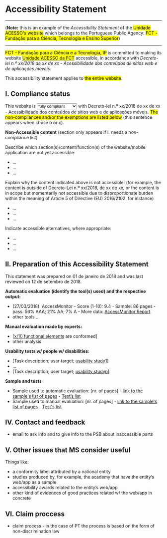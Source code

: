# Accessibility Statement 

***

(<strong>Note:</strong> this is an example of the <em>Accessibility Statement</em> of the <mark>Unidade ACESSO's website</mark> which belongs to the Portuguese Public Agency: <mark>FCT - Fundação para a Ciência, Tecnologia e Ensino Superior</mark>)

***

<mark><span id="site-owner">FCT - Fundação para a Ciência e a Tecnologia, IP</span></mark> is committed to making its website <mark><a href="http://www.acessibilidade.gov.pt" id="site-url"><span id="site-name">Unidade ACESSO da FCT</span></a></mark> accessible, in accordance with <em lang="pt-PT">Decreto-lei n.º xx/2018 de xx de xx - Acessibilidade dos conteúdos de sítios web e de aplicações móveis</em>.

This accessibility statement applies to <mark><span id="statement-scope">the entire website</span></mark>.

## I. Compliance status

This website is <mark><span id="status-compliance"><select name="status-compliance"><option value="">fully compliant</option><option value="">partially compliant</option><option value="">not compliant</option></select></span></mark> with Decreto-lei n.º xx/2018 de xx de xx - Acessibilidade dos conteúdos de sítios web e de aplicações móveis. <mark>The non-compliances and/or the exemptions are listed below</mark> (this sentence appears when chose b or c).

**Non-Accessible content** (section only appears if I. needs a non-compliance list)

Describe which section(s)/content/function(s) of the website/mobile application are not yet accessible:

<ul>
 <li id="status-no-compliant-which-1">...</li>
 <li id="status-no-compliant-which-2">...</li>
 <li id="status-no-compliant-which-n">...</li>
</ul>

Explain why the content indicated above is not accessible: (for example, the content is outside of Decreto-Lei n.º xx/2018, de xx de xx,  or the content is in scope but momentarily not accessible due to disproportionate burden within the meaning of Article 5 of Directive (EU) 2016/2102, for instance)

<ul>
 <li id="status-no-compliant-why-1">...</li>
 <li id="status-no-compliant-why-2">...</li>
 <li id="status-no-compliant-why-n">...</li>
</ul>

Indicate accessible alternatives, where appropriate:

<ul>
 <li id="status-no-compliant-alt-1">...</li>
 <li id="status-no-compliant-alt-2">...</li>
 <li id="status-no-compliant-alt-n">...</li>
</ul>

## II. Preparation of this Accessibility Statement

This statement was prepared on <span id="statement-prepared">01 de janeiro de 2018</span> and was last reviewed on <span id="statement-lastreview">12 de setembro de 2018</span>.

**Automatic evaluation (identify the tool(s) used) and the respective output:** 

- <span title="Last update" id="aen1_update">(27/03/2018</span>). <span title="Tool" id="aen1_tool">AccessMonitor</span> - Score (1-10): <span title="Score" id="aen1_score">9.4</span> - Sample: <span title="sample" id="aen1_sample">86</span> pages - pass: <span title="pass" id="aen1_pass">56% AAA; 21% AA; 7% A</span> - More data: <span title="More data" id="aen1_more">[AccessMonitor Report](http://www.acessibilidade.gov.pt/accessmonitor/wcag20/?sid=3962)</span>.
- other tools ...

**Manual evaluation made by experts:**

- [[x/10 functional elements](https://jorgeponto.github.io/a11y/lista-verificacao.html) are conformed]
- other analysis

**Usability tests w/ people w/ disabilities:**

- [Task description; user target; [usability study1](#)]
- ...
- [Task description; user target; [usability studyn](#)]

**Sample and tests**

- Sample used to automatic evaluation: [nr. of pages] - [link to the sample's list of pages](http://www.acessibilidade.gov.pt/accessmonitor/wcag20/?sid=3962) - [Test’s list](https://docs.google.com/spreadsheets/d/1iTht_2_fznEpa-sc5VPKTLtY5MGMYzq-Ad__YWPXOlA/edit#gid=0)
- Sample used to manual evaluation: [nr. of pages] - [link to the sample's list of pages](#) - [Test's list](https://jorgeponto.github.io/a11y/lista-verificacao.html)

## IV.	Contact and feedback

- email to ask info and to give info to the PSB about inaccessible parts

## V. Other issues that MS consider useful

Things like:
- a conformity label attributed by a national entity
- studies produced by, for example, the academy that have the entity’s web/app as a sample
- accessibility awards related to the entity’s web/app
- other kind of evidences of good practices related w/ the web/app in concrete

## VI. Claim proccess

- claim process - in the case of PT the process is based on the form of non-discrimination law
